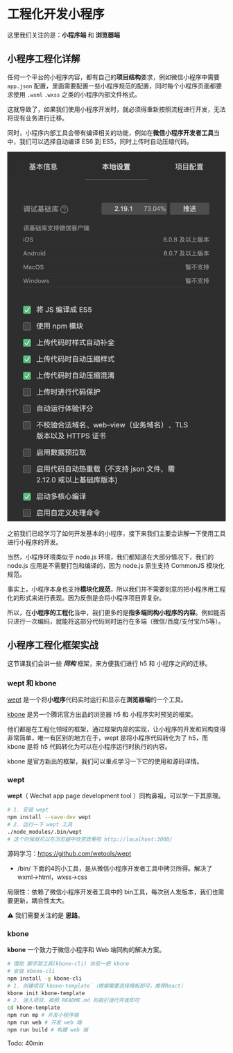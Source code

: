 # 工程化开发小程序

这里我们关注的是：**小程序端** 和 **浏览器端**

## 小程序工程化详解

任何一个平台的小程序内容，都有自己的**项目结构**要求，例如微信小程序中需要 `app.json` 配置，里面需要配置一些小程序规范的配置，同时每个小程序页面都要求使用 `.wxml` `.wxss` 之类的小程序内部文件格式。

这就导致了，如果我们使用小程序开发时，就必须得重新按照流程进行开发，无法将现有业务进行迁移。

同时，小程序内部工具会带有编译相关的功能，例如在**微信小程序开发者工具**当中，我们可以选择自动编译 ES6 到 ES5，同时上传时自动压缩代码。

![微信小程序开发者工具-本地设置](./img/微信小程序开发者工具-本地设置.png)

之前我们已经学习了如何开发基本的小程序，接下来我们主要会讲解一下使用工具进行小程序的开发。

当然，小程序环境类似于 node.js 环境，我们都知道在大部分情况下，我们的 node.js 应用是不需要打包和编译的，因为 node.js 原生支持 CommonJS 模块化规范。

事实上，小程序本身也支持**模块化规范**，所以我们并不需要刻意的把小程序用工程化的形式来进行表现。因为反倒是会将小程序项目弄复杂。

所以，在**小程序的工程化**当中，我们更多的是**指多端同构小程序的内容**。例如能否只进行一次编码，就能将这部分代码同时运行在多端（微信/百度/支付宝/h5等）。

## 小程序工程化框架实战

这节课我们会讲一些 ***同构*** 框架，来方便我们进行 h5 和 小程序之间的迁移。

### wept 和 kbone

[wept](https://github.com/wetools/wept) 是一个将**小程序**代码实时运行和显示在**浏览器端**的一个工具。

[kbone](https://github.com/Tencent/kbone) 是另一个腾讯官方出品的浏览器 h5 和 小程序实时预览的框架。

他们都是在工程化领域的框架，通过框架内部的实现，让小程序的开发和同构变得非常简单，唯一有区别的地方在于，wept 是将小程序代码转化为了 h5，而 kbone 是将 h5 代码转化为可以在小程序运行时执行的内容。

kbone 是官方新出的框架，我们可以重点学习一下它的使用和源码详情。

### wept

**wept**（ Wechat app page development tool ）同构鼻祖，可以学一下其原理。

```sh
# 1. 安装 wept
npm install --save-dev wept
# 2. 运行一下 wept 工具
./node_modules/.bin/wept
# 这个时候就可以在浏览器中欣赏效果啦 http://localhost:3000/
```

源码学习：https://github.com/wetools/wept

* /bin/ 下面的4的小工具，是从微信小程序开发者工具中拷贝所得。解决了wxml->html，wxss->css

局限性：依赖了微信小程序开发者工具中的 bin工具，每次别人发版本，我们也需要更新，耦合性太大。

⚠️ 我们需要关注的是 **思路**。

### kbone

**kbone** 一个致力于微信小程序和 Web 端同构的解决方案。

```sh
# 借助 脚手架工具(kbone-cli) 体验一把 kbone
# 安装 kbone-cli
npm install -g kbone-cli
# 1. 创建项目`kbone-template`（根据需要选择模板即可，推荐React）
kbone init kbone-template
# 2. 进入项目，按照 README.md 的指引进行开发即可
cd kbone-template
npm run mp # 开发小程序端
npm run web # 开发 web 端
npm run build # 构建 web 端
```

Todo: 40min
